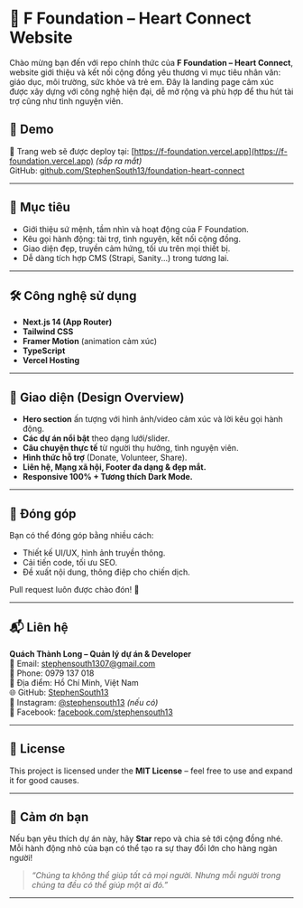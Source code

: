 # 🌱 F Foundation – Heart Connect Website

Chào mừng bạn đến với repo chính thức của **F Foundation – Heart Connect**, website giới thiệu và kết nối cộng đồng yêu thương vì mục tiêu nhân văn: giáo dục, môi trường, sức khỏe và trẻ em. Đây là landing page cảm xúc được xây dựng với công nghệ hiện đại, dễ mở rộng và phù hợp để thu hút tài trợ cũng như tình nguyện viên.

## 🔗 Demo

🚀 Trang web sẽ được deploy tại: [https://f-foundation.vercel.app](https://f-foundation.vercel.app) *(sắp ra mắt)*  
GitHub: [github.com/StephenSouth13/foundation-heart-connect](https://github.com/StephenSouth13/foundation-heart-connect)

---

## 📌 Mục tiêu

- Giới thiệu sứ mệnh, tầm nhìn và hoạt động của F Foundation.
- Kêu gọi hành động: tài trợ, tình nguyện, kết nối cộng đồng.
- Giao diện đẹp, truyền cảm hứng, tối ưu trên mọi thiết bị.
- Dễ dàng tích hợp CMS (Strapi, Sanity...) trong tương lai.

---

## 🛠️ Công nghệ sử dụng

- **Next.js 14 (App Router)**
- **Tailwind CSS**
- **Framer Motion** (animation cảm xúc)
- **TypeScript**
- **Vercel Hosting**

---

## 🎨 Giao diện (Design Overview)

- **Hero section** ấn tượng với hình ảnh/video cảm xúc và lời kêu gọi hành động.
- **Các dự án nổi bật** theo dạng lưới/slider.
- **Câu chuyện thực tế** từ người thụ hưởng, tình nguyện viên.
- **Hình thức hỗ trợ** (Donate, Volunteer, Share).
- **Liên hệ, Mạng xã hội, Footer đa dạng & đẹp mắt.**
- **Responsive 100% + Tương thích Dark Mode.**

---

## 🤝 Đóng góp

Bạn có thể đóng góp bằng nhiều cách:

- Thiết kế UI/UX, hình ảnh truyền thông.
- Cải tiến code, tối ưu SEO.
- Đề xuất nội dung, thông điệp cho chiến dịch.

Pull request luôn được chào đón! 💛

---

## 📬 Liên hệ

**Quách Thành Long – Quản lý dự án & Developer**  
📧 Email: [stephensouth1307@gmail.com](mailto:stephensouth1307@gmail.com)  
📱 Phone: 0979 137 018  
📍 Địa điểm: Hồ Chí Minh, Việt Nam  
🌐 GitHub: [StephenSouth13](https://github.com/StephenSouth13)  
📸 Instagram: [@stephensouth13](https://www.instagram.com/stephensouth13) *(nếu có)*  
📘 Facebook: [facebook.com/stephensouth13](https://facebook.com/stephensouth13)

---

## 📄 License

This project is licensed under the **MIT License** – feel free to use and expand it for good causes.

---

## 💖 Cảm ơn bạn

Nếu bạn yêu thích dự án này, hãy **Star** repo và chia sẻ tới cộng đồng nhé. Mỗi hành động nhỏ của bạn có thể tạo ra sự thay đổi lớn cho hàng ngàn người!

> *“Chúng ta không thể giúp tất cả mọi người. Nhưng mỗi người trong chúng ta đều có thể giúp một ai đó.”*

---
